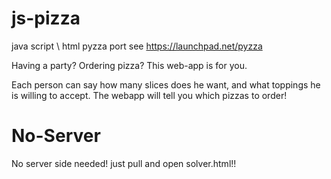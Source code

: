 js-pizza
========

java script \ html pyzza port
see https://launchpad.net/pyzza 


Having a party?
Ordering pizza?
This web-app is for you.

Each person can say how many slices does he want, and what toppings he is willing to accept.
The webapp will tell you which pizzas to order!

No-Server
========
No server side needed!
just pull and open solver.html!!
